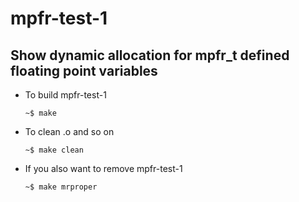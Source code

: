 # mpfr-test-1 

## Show dynamic allocation for mpfr_t defined floating point variables

  * To build mpfr-test-1

    `~$ make`

  * To clean .o and so on

    `~$ make clean`

  * If you also want to remove mpfr-test-1

    `~$ make mrproper`
    
